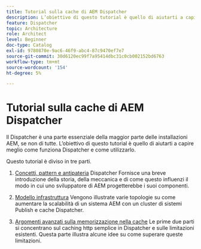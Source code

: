 ```yaml
---
title: Tutorial sulla cache di AEM Dispatcher
description: L’obiettivo di questo tutorial è quello di aiutarti a capire meglio come funziona Dispatcher e come utilizzarlo.
feature: Dispatcher
topic: Architecture
role: Architect
level: Beginner
doc-type: Catalog
exl-id: 9780870e-9ac6-46f9-abc4-87c9470ef7e7
source-git-commit: 30d6120ec99f7a95414dbc31c0cb002152bd6763
workflow-type: tm+mt
source-wordcount: '154'
ht-degree: 5%

---
```


# Tutorial sulla cache di AEM Dispatcher

Il Dispatcher è una parte essenziale della maggior parte delle installazioni AEM, se non di tutte. L’obiettivo di questo tutorial è quello di aiutarti a capire meglio come funziona Dispatcher e come utilizzarlo.

Questo tutorial è diviso in tre parti.

1. [Concetti, pattern e antipateria](chapter-1.md)
Dispatcher Fornisce una breve introduzione della storia, della meccanica e di come questo influenzi il modo in cui uno sviluppatore di AEM progetterebbe i suoi componenti.

1. [Modello infrastruttura](chapter-2.md)
Vengono illustrate varie topologie su come aumentare la scalabilità di un sistema AEM con un cluster di sistemi Publish e cache Dispatcher.

1. [Argomenti avanzati sulla memorizzazione nella cache](chapter-3.md)
Le prime due parti si concentrano sul caching http semplice in Dispatcher e sulle limitazioni esistenti. Questa parte illustra alcune idee su come superare queste limitazioni.

